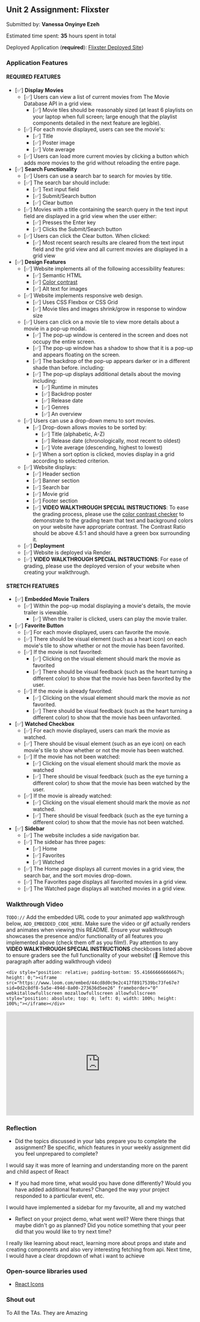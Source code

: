 ## Unit 2 Assignment: Flixster

Submitted by: **Vanessa Onyinye Ezeh**

Estimated time spent: **35** hours spent in total

Deployed Application (**required**): [Flixster Deployed Site](https://flixster-p02c.onrender.com/))

### Application Features

#### REQUIRED FEATURES

- [✅] **Display Movies**
  - [✅] Users can view a list of current movies from The Movie Database API in a grid view.
    - [✅] Movie tiles should be reasonably sized (at least 6 playlists on your laptop when full screen; large enough that the playlist components detailed in the next feature are legible).
  - [✅] For each movie displayed, users can see the movie's:
    - [✅] Title
    - [✅] Poster image
    - [✅] Vote average
  - [✅] Users can load more current movies by clicking a button which adds more movies to the grid without reloading the entire page. 
- [✅] **Search Functionality**
  - [✅] Users can use a search bar to search for movies by title.
  - [✅] The search bar should include:
    - [✅] Text input field
    - [✅] Submit/Search button
    - [✅] Clear button
  - [✅] Movies with a title containing the search query in the text input field are displayed in a grid view when the user either:
    - [✅] Presses the Enter key
    - [✅] Clicks the Submit/Search button
  - [✅] Users can click the Clear button. When clicked:
    - [✅] Most recent search results are cleared from the text input field and the grid view and all current movies are displayed in a grid view
- [✅] **Design Features**
  - [✅] Website implements all of the following accessibility features:
    - [✅] Semantic HTML
    - [✅] [Color contrast](https://webaim.org/resources/contrastchecker/)
    - [✅] Alt text for images 
  - [✅] Website implements responsive web design.
    - [✅] Uses CSS Flexbox or CSS Grid
    - [✅] Movie tiles and images shrink/grow in response to window size
  - [✅] Users can click on a movie tile to view more details about a movie in a pop-up modal.
    - [✅] The pop-up window is centered in the screen and does not occupy the entire screen.
    - [✅] The pop-up window has a shadow to show that it is a pop-up and appears floating on the screen.
    - [✅] The backdrop of the pop-up appears darker or in a different shade than before. including:
    - [✅] The pop-up displays additional details about the moving including:
      - [✅] Runtime in minutes
      - [✅] Backdrop poster
      - [✅] Release date
      - [✅] Genres
      - [✅] An overview
  - [✅] Users can use a drop-down menu to sort movies.
    - [✅] Drop-down allows movies to be sorted by:
      - [✅] Title (alphabetic, A-Z)
      - [✅] Release date (chronologically, most recent to oldest)
      - [✅] Vote average (descending, highest to lowest)
    - [✅] When a sort option is clicked, movies display in a grid according to selected criterion.
  - [✅] Website displays:
    - [✅] Header section
    - [✅] Banner section
    - [✅] Search bar
    - [✅] Movie grid
    - [✅] Footer section
    - [✅] **VIDEO WALKTHROUGH SPECIAL INSTRUCTIONS**: To ease the grading process, please use the [color contrast checker](https://webaim.org/resources/contrastchecker/) to demonstrate to the grading team that text and background colors on your website have appropriate contrast. The Contrast Ratio should be above 4.5:1 and should have a green box surrounding it. 
  - [✅] **Deployment**
  - [✅] Website is deployed via Render.
  - [✅] **VIDEO WALKTHROUGH SPECIAL INSTRUCTIONS**: For ease of grading, please use the deployed version of your website when creating your walkthrough. 

#### STRETCH FEATURES


- [✅] **Embedded Movie Trailers**
  - [✅] Within the pop-up modal displaying a movie's details, the movie trailer is viewable.
    - [✅] When the trailer is clicked, users can play the movie trailer.
- [✅] **Favorite Button**
  - [✅] For each movie displayed, users can favorite the movie.
  - [✅] There should be visual element (such as a heart icon) on each movie's tile to show whether or not the movie has been favorited.
  - [✅] If the movie is not favorited:
    - [✅] Clicking on the visual element should mark the movie as favorited
    - [✅] There should be visual feedback (such as the heart turning a different color) to show that the movie has been favorited by the user.
  - [✅] If the movie is already favorited:
    - [✅] Clicking on the visual element should mark the movie as *not* favorited.
    - [✅] There should be visual feedback (such as the heart turning a different color) to show that the movie has been unfavorited. 
- [✅] **Watched Checkbox**
  - [✅] For each movie displayed, users can mark the movie as watched.
  - [✅] There should be visual element (such as an eye icon) on each movie's tile to show whether or not the movie has been watched.
  - [✅] If the movie has not been watched:
    - [✅] Clicking on the visual element should mark the movie as watched
    - [✅] There should be visual feedback (such as the eye turning a different color) to show that the movie has been watched by the user.
  - [✅] If the movie is already watched:
    - [✅] Clicking on the visual element should mark the movie as *not* watched.
    - [✅] There should be visual feedback (such as the eye turning a different color) to show that the movie has not been watched.
- [✅] **Sidebar**
  - [✅] The website includes a side navigation bar.
  - [✅] The sidebar has three pages:
    - [✅] Home
    - [✅] Favorites
    - [✅] Watched
  - [✅] The Home page displays all current movies in a grid view, the search bar, and the sort movies drop-down.
  - [✅] The Favorites page displays all favorited movies in a grid view.
  - [✅] The Watched page displays all watched movies in a grid view.

### Walkthrough Video

`TODO://` Add the embedded URL code to your animated app walkthrough below, `ADD_EMBEDDED_CODE_HERE`. Make sure the video or gif actually renders and animates when viewing this README. Ensure your walkthrough showcases the presence and/or functionality of all features you implemented above (check them off as you film!). Pay attention to any **VIDEO WALKTHROUGH SPECIAL INSTRUCTIONS** checkboxes listed above to ensure graders see the full functionality of your website! (🚫 Remove this paragraph after adding walkthrough video)

`<div style="position: relative; padding-bottom: 55.41666666666667%; height: 0;"><iframe src="https://www.loom.com/embed/44cd8d0c9e2c417f8917539bc73fe67e?sid=0d2c8df8-5a5e-494d-8a00-273636d5ee26" frameborder="0" webkitallowfullscreen mozallowfullscreen allowfullscreen style="position: absolute; top: 0; left: 0; width: 100%; height: 100%;"></iframe></div>`<div style="position: relative; padding-bottom: 55.41666666666667%; height: 0;"><iframe src="https://www.loom.com/embed/44cd8d0c9e2c417f8917539bc73fe67e?sid=0d2c8df8-5a5e-494d-8a00-273636d5ee26" frameborder="0" webkitallowfullscreen mozallowfullscreen allowfullscreen style="position: absolute; top: 0; left: 0; width: 100%; height: 100%;"></iframe></div>

### Reflection

* Did the topics discussed in your labs prepare you to complete the assignment? Be specific, which features in your weekly assignment did you feel unprepared to complete?

I would say it was more of learning and understanding more on the parent and child aspect of React

* If you had more time, what would you have done differently? Would you have added additional features? Changed the way your project responded to a particular event, etc.
  
I would have implemented a sidebar for my favourite, all and my watched 

* Reflect on your project demo, what went well? Were there things that maybe didn't go as planned? Did you notice something that your peer did that you would like to try next time?

I really like learning about react, learning more about props and state and creating components and also very interesting fetching from api. Next time, I would have a clear dropdown of what i want to achieve 

### Open-source libraries used

- [React Icons](https://react-icons.github.io/react-icons/)
### Shout out

To All the TAs. They are Amazing 
